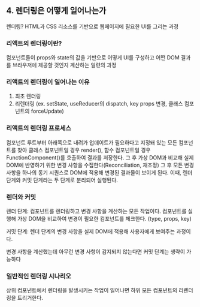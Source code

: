 ## 4. 렌더링은 어떻게 일어나는가

렌더링? HTML과 CSS 리소스를 기반으로 웹페이지에 필요한 UI를 그리는 과정

### 리액트의 렌더링이란?

컴포넌트들이 props와 state의 값을 기반으로 어떻게 UI를 구성하고 어떤 DOM 결과를 브라우저에 제공할 것인지 계산하는 일련의 과정

### 리액트의 렌더링이 일어나는 이유

1. 최초 렌더링
2. 리렌더링 (ex. setState, useReducer의 dispatch, key props 변경, 클래스 컴포넌트의 forceUpdate)

### 리액트의 렌더링 프로세스

컴포넌트 루트부터 아래쪽으로 내려가 업데이트가 필요하다고 지정돼 있는 모든 컴포넌트를 찾아 클래스 컴포넌트일 경우 render(), 함수 컴포넌트일 경우 FunctionComponent()를 호출하여 결과를 저장한다.
그 후 가상 DOM과 비교해 실제 DOM에 반영하기 위한 변경 사항을 수집한다(Reconciliation, 재조정) 그 후 모든 변경 사항을 하나의 동기 시퀀스로 DOM에 적용해 변경된 결과물이 보이게 된다.
이때, 렌더 단계와 커밋 단계라는 두 단계로 분리되어 실행된다.

### 렌더와 커밋

렌더 단계: 컴포넌트를 렌더링하고 변경 사항을 계산하는 모든 작업이다. 컴포넌트를 실행해 가상 DOM을 비교하여 변경이 필요한 컴포넌트를 체크한다. (type, props, key)

커밋 단계: 렌더 단계의 변경 사항을 실제 DOM에 적용해 사용자에게 보여주는 과정이다.

변경 사항을 계산했는데 아무런 변경 사항이 감지되지 않는다면 커밋 단계는 생략이 가능하다

### 일반적인 렌더링 시나리오

상위 컴포넌트에서 렌더링을 발생시키는 작업이 일어나면 하위 모든 컴포넌트의 리렌더링을 트리거한다.
